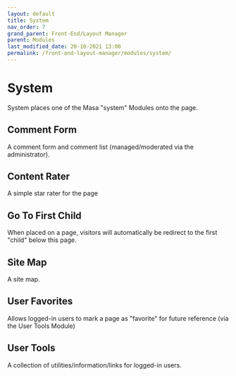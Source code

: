 ```yaml
---
layout: default
title: System
nav_order: 7
grand_parent: Front-End/Layout Manager
parent: Modules
last_modified_date: 20-10-2021 13:00
permalink: /front-end-layout-manager/modules/system/
---
```


# System
System places one of the Masa "system" Modules onto the page.

## Comment Form
A comment form and comment list (managed/moderated via the administrator).

## Content Rater
A simple star rater for the page

## Go To First Child
When placed on a page, visitors will automatically be redirect to the first "child" below this page.

## Site Map
A site map.

## User Favorites
Allows logged-in users to mark a page as "favorite" for future reference (via the User Tools Module)

## User Tools
A collection of utilities/information/links for logged-in users.
